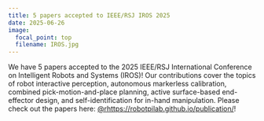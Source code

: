 ```yaml
---
title: 5 papers accepted to IEEE/RSJ IROS 2025
date: 2025-06-26
image:
  focal_point: top
  filename: IROS.jpg
---
```


We have 5 papers accepted to the 2025 IEEE/RSJ International Conference on Intelligent Robots and Systems (IROS)! Our contributions cover the topics of robot interactive perception, autonomous markerless calibration, combined pick-motion-and-place planning, active surface-based end-effector design, and self-identification for in-hand manipulation. Please check out the papers here: [@rhttps://robotpilab.github.io/publication/](https://robotpilab.github.io/publication/)!
